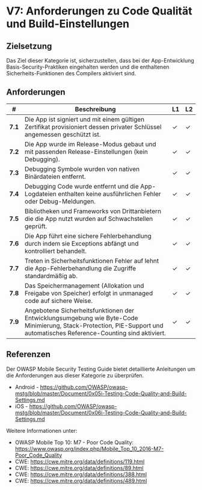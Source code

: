 # V7: Anforderungen zu Code Qualität und Build-Einstellungen

## Zielsetzung

Das Ziel dieser Kategorie ist, sicherzustellen, dass bei der App-Entwicklung Basis-Security-Praktiken eingehalten werden und die enthaltenen Sicherheits-Funktionen des Compilers aktiviert sind.

## Anforderungen

| # | Beschreibung | L1 | L2 |
| --- | --- | --- | --- |
| **7.1** | Die App ist signiert und mit einem gültigen Zertifikat provisioniert dessen privater Schlüssel angemessen geschützt ist. | ✓ | ✓ |
| **7.2** | Die App wurde im Release-Modus gebaut und mit passenden Release-Einstellungen (kein Debugging). | ✓ | ✓ |
| **7.3** | Debugging Symbole wurden von nativen Binärdateien entfernt. | ✓ | ✓ |
| **7.4** | Debugging Code wurde entfernt und die App-Logdateien enthalten keine ausführlichen Fehler oder Debug-Meldungen. | ✓ | ✓ |
| **7.5** | Bibliotheken und Frameworks von Drittanbietern die die App nutzt wurden auf Schwachstellen geprüft. | ✓ | ✓ |
| **7.6** | Die App führt eine sichere Fehlerbehandlung durch indem sie Exceptions abfängt und kontrolliert behandelt.| ✓ | ✓ |
| **7.7** | Treten in Sicherheitsfunktionen Fehler auf lehnt die App-Fehlerbehandlung die Zugriffe standardmäßig ab. | ✓ | ✓ |
| **7.8** | Das Speichermanagement (Allokation und Freigabe von Speicher) erfolgt in unmanaged code auf sichere Weise. | ✓ | ✓ |
| **7.9** | Angebotene Sicherheitsfunktionen der Entwicklungsumgebung wie Byte-Code Minimierung, Stack-Protection, PIE-Support und automatisches Reference-Counting sind aktiviert. | ✓ | ✓ |

## Referenzen

Der OWASP Mobile Security Testing Guide bietet detaillierte Anleitungen um die Anforderungen aus dieser Kategorie zu überprüfen.

- Android - https://github.com/OWASP/owasp-mstg/blob/master/Document/0x05i-Testing-Code-Quality-and-Build-Settings.md
- iOS - https://github.com/OWASP/owasp-mstg/blob/master/Document/0x06i-Testing-Code-Quality-and-Build-Settings.md

Weitere Informationen unter:

- OWASP Mobile Top 10: M7 - Poor Code Quality: https://www.owasp.org/index.php/Mobile_Top_10_2016-M7-Poor_Code_Quality
- CWE: https://cwe.mitre.org/data/definitions/119.html
- CWE: https://cwe.mitre.org/data/definitions/89.html
- CWE: https://cwe.mitre.org/data/definitions/388.html
- CWE: https://cwe.mitre.org/data/definitions/489.html
